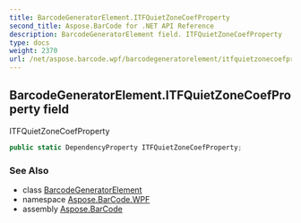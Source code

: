 ```yaml
---
title: BarcodeGeneratorElement.ITFQuietZoneCoefProperty
second_title: Aspose.BarCode for .NET API Reference
description: BarcodeGeneratorElement field. ITFQuietZoneCoefProperty
type: docs
weight: 2370
url: /net/aspose.barcode.wpf/barcodegeneratorelement/itfquietzonecoefproperty/
---
```

## BarcodeGeneratorElement.ITFQuietZoneCoefProperty field

ITFQuietZoneCoefProperty

```csharp
public static DependencyProperty ITFQuietZoneCoefProperty;
```

### See Also

* class [BarcodeGeneratorElement](../)
* namespace [Aspose.BarCode.WPF](../../barcodegeneratorelement/)
* assembly [Aspose.BarCode](../../../)


